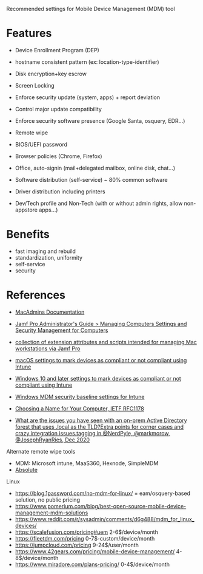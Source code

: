 
Recommended settings for Mobile Device Management (MDM) tool

# Features

* Device Enrollment Program (DEP)

* hostname consistent pattern (ex: location-type-identifier)
* Disk encryption+key escrow
* Screen Locking
* Enforce security update (system, apps) + report deviation
* Control major update compatibility
* Enforce security software presence (Google Santa, osquery, EDR...)
* Remote wipe
* BIOS/UEFI password
* Browser policies (Chrome, Firefox)
* Office, auto-signin (mail+delegated mailbox, online disk, chat...)
* Software distribution (self-service) ~ 80% common software
* Driver distribution including printers

* Dev/Tech profile and Non-Tech (with or without admin rights, allow non-appstore apps...)

# Benefits

* fast imaging and rebuild
* standardization, uniformity
* self-service
* security

# References

* [MacAdmins Documentation](https://macadminsdoc.readthedocs.io/en/master/)
* [Jamf Pro Administrator's Guide > Managing Computers Settings and Security Management for Computers](https://docs.jamf.com/10.25.0/jamf-pro/administrator-guide/Settings_and_Security_Management_for_Computers.html)
* [collection of extension attributes and scripts intended for managing Mac workstations via Jamf Pro](https://github.com/palantir/jamf-pro-scripts/tree/master/scripts)
* [macOS settings to mark devices as compliant or not compliant using Intune](https://docs.microsoft.com/en-us/mem/intune/protect/compliance-policy-create-mac-os)
* [Windows 10 and later settings to mark devices as compliant or not compliant using Intune](https://docs.microsoft.com/en-us/mem/intune/protect/compliance-policy-create-windows)
* [Windows MDM security baseline settings for Intune](https://docs.microsoft.com/en-us/mem/intune/protect/security-baseline-settings-mdm-all)

* [Choosing a Name for Your Computer, IETF RFC1178](https://tools.ietf.org/html/rfc1178)
* [What are the issues you have seen with an on-prem Active Directory forest that uses .local as the TLD?Extra points for corner cases and crazy integration issues.tagging in @NerdPyle, @markmorow, @JosephRyanRies, Dec 2020](https://twitter.com/PyroTek3/status/1334932694136987657)

Alternate remote wipe tools
* MDM: Microsoft intune, MaaS360, Hexnode, SimpleMDM
* [Absolute](https://www.absolute.com/)

Linux
  * https://blog.1password.com/no-mdm-for-linux/  = eam/osquery-based solution, no public pricing
  * https://www.pomerium.com/blog/best-open-source-mobile-device-management-mdm-solutions
  * https://www.reddit.com/r/sysadmin/comments/d6g488/mdm_for_linux_devices/
  * https://scalefusion.com/pricing#uem 2-6$/device/month
  * https://fleetdm.com/pricing 0-7$-custom/device/month
  * https://jumpcloud.com/pricing 9-24$/user/month
  * https://www.42gears.com/pricing/mobile-device-management/ 4-8$/device/month
  * https://www.miradore.com/plans-pricing/ 0-4$/device/month
